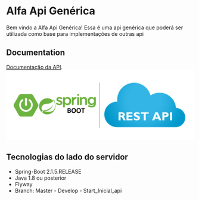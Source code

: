 # Alfa Api Genérica
Bem vindo a  Alfa Api Genérica!
Essa é uma api genérica que poderá ser utilizada como base para implementações de outras api <br /> 

## Documentation
[Documentação da API](https://github.com/renatoredes/api/wiki).
![API](https://github.com/renatoredes/api/blob/DOCUMENTATION/wiki/img/springboot.png)

## Tecnologias do lado do servidor
* Spring-Boot 2.1.5.RELEASE
* Java 1.8 ou posterior
* Flyway
* Branch: Master  -  Develop - Start_Inicial_api








